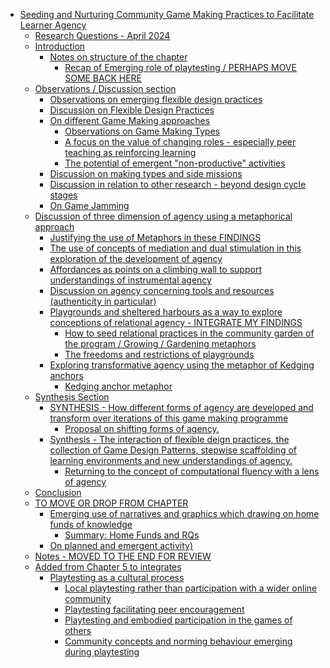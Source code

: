 -   [Seeding and Nurturing Community Game Making Practices to Facilitate
    Learner
    Agency](#seeding-and-nurturing-community-game-making-practices-to-facilitate-learner-agency)
    -   [Research Questions - April
        2024](#research-questions---april-2024)
    -   [Introduction](#introduction)
        -   [Notes on structure of the
            chapter](#notes-on-structure-of-the-chapter)
            -   [Recap of Emerging role of playtesting / PERHAPS MOVE
                SOME BACK
                HERE](#recap-of-emerging-role-of-playtesting-perhaps-move-some-back-here)
    -   [Observations / Discussion
        section](#observations-discussion-section)
        -   [Observations on emerging flexible design
            practices](#observations-on-emerging-flexible-design-practices)
        -   [Discussion on Flexible Design
            Practices](#discussion-on-flexible-design-practices)
        -   [On different Game Making
            approaches](#on-different-game-making-approaches)
            -   [Observations on Game Making
                Types](#observations-on-game-making-types)
            -   [A focus on the value of changing roles - especially
                peer teaching as reinforcing
                learning](#a-focus-on-the-value-of-changing-roles---especially-peer-teaching-as-reinforcing-learning)
            -   [The potential of emergent "non-productive"
                activities](#the-potential-of-emergent-non-productive-activities)
        -   [Discussion on making types and side
            missions](#discussion-on-making-types-and-side-missions)
        -   [Discussion in relation to other research - beyond design
            cycle
            stages](#discussion-in-relation-to-other-research---beyond-design-cycle-stages)
        -   [On Game Jamming](#on-game-jamming)
    -   [Discussion of three dimension of agency using a metaphorical
        approach](#discussion-of-three-dimension-of-agency-using-a-metaphorical-approach)
        -   [Justifying the use of Metaphors in these
            FINDINGS](#justifying-the-use-of-metaphors-in-these-findings)
        -   [The use of concepts of mediation and dual stimulation in
            this exploration of the development of
            agency](#the-use-of-concepts-of-mediation-and-dual-stimulation-in-this-exploration-of-the-development-of-agency)
        -   [Affordances as points on a climbing wall to support
            understandings of instrumental
            agency](#affordances-as-points-on-a-climbing-wall-to-support-understandings-of-instrumental-agency)
        -   [Discussion on agency concerning tools and resources
            (authenticity in
            particular)](#discussion-on-agency-concerning-tools-and-resources-authenticity-in-particular)
        -   [Playgrounds and sheltered harbours as a way to explore
            conceptions of relational agency - INTEGRATE MY
            FINDINGS](#playgrounds-and-sheltered-harbours-as-a-way-to-explore-conceptions-of-relational-agency---integrate-my-findings)
            -   [How to seed relational practices in the community
                garden of the program / Growing / Gardening
                metaphors](#how-to-seed-relational-practices-in-the-community-garden-of-the-program-growing-gardening-metaphors)
            -   [The freedoms and restrictions of
                playgrounds](#the-freedoms-and-restrictions-of-playgrounds)
        -   [Exploring transformative agency using the metaphor of
            Kedging
            anchors](#exploring-transformative-agency-using-the-metaphor-of-kedging-anchors)
            -   [Kedging anchor metaphor](#kedging-anchor-metaphor)
    -   [Synthesis Section](#synthesis-section)
        -   [SYNTHESIS - How different forms of agency are developed and
            transform over iterations of this game making
            programme](#synthesis---how-different-forms-of-agency-are-developed-and-transform-over-iterations-of-this-game-making-programme)
            -   [Proposal on shifting forms of
                agency.](#proposal-on-shifting-forms-of-agency.)
        -   [Synthesis - The interaction of flexible deign practices,
            the collection of Game Design Patterns, stepwise scaffolding
            of learning environments and new understandings of
            agency.](#synthesis---the-interaction-of-flexible-deign-practices-the-collection-of-game-design-patterns-stepwise-scaffolding-of-learning-environments-and-new-understandings-of-agency.)
            -   [Returning to the concept of computational fluency with
                a lens of
                agency](#returning-to-the-concept-of-computational-fluency-with-a-lens-of-agency)
    -   [Conclusion](#conclusion)
    -   [TO MOVE OR DROP FROM CHAPTER](#to-move-or-drop-from-chapter)
        -   [Emerging use of narratives and graphics which drawing on
            home funds of
            knowledge](#emerging-use-of-narratives-and-graphics-which-drawing-on-home-funds-of-knowledge)
            -   [Summary: Home Funds and
                RQs](#summary-home-funds-and-rqs)
        -   [On planned and emergent
            activity)](#on-planned-and-emergent-activity)
    -   [Notes - MOVED TO THE END FOR
        REVIEW](#notes---moved-to-the-end-for-review)
    -   [Added from Chapter 5 to
        integrates](#added-from-chapter-5-to-integrates)
        -   [Playtesting as a cultural
            process](#playtesting-as-a-cultural-process)
            -   [Local playtesting rather than participation with a
                wider online
                community](#local-playtesting-rather-than-participation-with-a-wider-online-community)
            -   [Playtesting facilitating peer
                encouragement](#playtesting-facilitating-peer-encouragement)
            -   [Playtesting and embodied participation in the games of
                others](#playtesting-and-embodied-participation-in-the-games-of-others)
            -   [Community concepts and norming behaviour emerging
                during
                playtesting](#community-concepts-and-norming-behaviour-emerging-during-playtesting)
